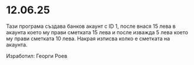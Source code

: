 # 12.06.25
Тази програма  създава банков акаунт с ID 1, после внася 15 лева в акаунта което му прави сметката 15 лева и после изважда 5 лева което му прави сметката 10 лева.
Накрая изписва колко е сметката на акаунта.

Изработил: Георги Роев
